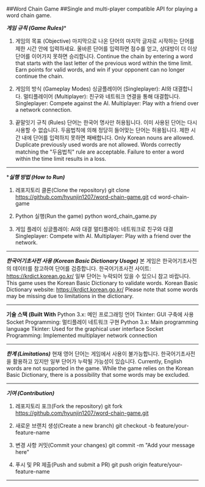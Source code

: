 ##Word Chain Game
##Single and multi-player compatible API for playing a word chain game.

*******************************************게임 규칙 (Game Rules)********************************************
1. 게임의 목표 (Objective)
 마지막으로 나온 단어의 마지막 글자로 시작하는 단어를 제한 시간 안에 입력하세요.
 올바른 단어를 입력하면 점수를 얻고, 상대방이 더 이상 단어를 이어가지 못하면 승리합니다.
 Continue the chain by entering a word that starts with the last letter of the previous word within the time limit.
 Earn points for valid words, and win if your opponent can no longer continue the chain.

2. 게임의 방식 (Gameplay Modes)
 싱글플레이어 (Singleplayer): AI와 대결합니다.
 멀티플레이어 (Multiplayer): 친구와 네트워크 연결을 통해 대결합니다.
 Singleplayer: Compete against the AI.
 Multiplayer: Play with a friend over a network connection.

3. 끝말잇기 규칙 (Rules)
 단어는 한국어 명사만 허용됩니다.
 이미 사용된 단어는 다시 사용할 수 없습니다.
 두음법칙에 의해 정당히 들어맞는 단어는 허용됩니다.
 제한 시간 내에 단어를 입력하지 못하면 패배합니다.
 Only Korean nouns are allowed.
 Duplicate previously used words are not allowed.
 Words correctly matching the "두음법칙" rule are acceptable.
 Failure to enter a word within the time limit results in a loss.
*************************************************************************************************************


********************************************실행 방법 (How to Run)*******************************************
1. 레포지토리 클론(Clone the repository)
   git clone https://github.com/hyunjin1207/word-chain-game.git
   cd word-chain-game

2. Python 실행(Run the game)
   python word_chain_game.py

3. 게임 플레이
   싱글플레이: AI와 대결
   멀티플레이: 네트워크로 친구와 대결
   Singleplayer: Compete with AI.
   Multiplayer: Play with a friend over the network.
*************************************************************************************************************


*****************************한국어기초사전 사용 (Korean Basic Dictionary Usage)*****************************
 본 게임은 한국어기초사전의 데이터를 참고하여 단어를 검증합니다.
   한국어기초사전 사이트: https://krdict.korean.go.kr/
 일부 단어는 누락되어 있을 수 있으니 참고 바랍니다.
 This game uses the Korean Basic Dictionary to validate words.
   Korean Basic Dictionary website: https://krdict.korean.go.kr/
 Please note that some words may be missing due to limitations in the dictionary.
*************************************************************************************************************


********************************************기술 스택 (Built With********************************************
 Python 3.x: 메인 프로그래밍 언어
 Tkinter: GUI 구축에 사용
 Socket Programming: 멀티플레이 네트워크 구현
 Python 3.x: Main programming language
 Tkinter: Used for the graphical user interface
 Socket Programming: Implemented multiplayer network connection
*************************************************************************************************************


*********************************************한계 (Limitations)*********************************************
 현재 영어 단어는 게임에서 사용이 불가능합니다.
 한국어기초사전을 활용하고 있지만 일부 단어가 누락될 가능성이 있습니다.
 Currently, English words are not supported in the game.
 While the game relies on the Korean Basic Dictionary, there is a possibility that some words may be excluded.
*************************************************************************************************************


*********************************************기여 (Contribution)*********************************************
1. 레포지토리 포크(Fork the repository)
   git fork https://github.com/hyunjin1207/word-chain-game.git

2. 새로운 브랜치 생성(Create a new branch)
   git checkout -b feature/your-feature-name

3. 변경 사항 커밋(Commit your changes)
   git commit -m "Add your message here"

4. 푸시 및 PR 제출(Push and submit a PR)
   git push origin feature/your-feature-name
*************************************************************************************************************
